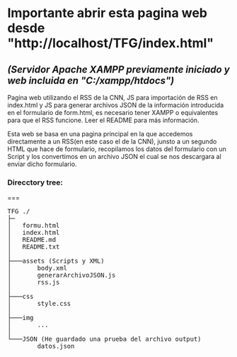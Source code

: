 # **Importante abrir esta pagina web desde "http://localhost/TFG/index.html"**

## _(Servidor Apache XAMPP previamente iniciado y web incluida en "C:/xampp/htdocs")_

Pagina web utilizando el RSS de la CNN, JS para importación de RSS en index.html y JS para generar archivos JSON de la información introducida en el formulario de form.html, es necesario tener XAMPP o equivalentes para que el RSS funcione. Leer el README para más información.

Esta web se basa en una pagina principal en la que accedemos directamente a un RSS(en este caso el de la CNN), junsto a un segundo HTML que hace de formulario, recopilamos los datos del formulario con un Script y los convertimos en un archivo JSON el cual se nos descargara al enviar dicho formulario.

### **Direcctory tree:**

===

<pre>TFG ./
├─
│   formu.html
│   index.html
│   README.md
│   README.txt
│
├───assets (Scripts y XML)
│       body.xml
│       generarArchivoJSON.js
│       rss.js
│
├───css
│       style.css
│
├───img
│       ...
│
└───JSON (He guardado una prueba del archivo output)
        datos.json
</pre>

